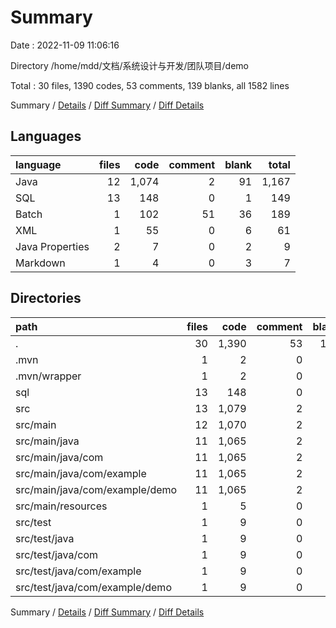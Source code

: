 # Summary

Date : 2022-11-09 11:06:16

Directory /home/mdd/文档/系统设计与开发/团队项目/demo

Total : 30 files,  1390 codes, 53 comments, 139 blanks, all 1582 lines

Summary / [Details](details.md) / [Diff Summary](diff.md) / [Diff Details](diff-details.md)

## Languages
| language | files | code | comment | blank | total |
| :--- | ---: | ---: | ---: | ---: | ---: |
| Java | 12 | 1,074 | 2 | 91 | 1,167 |
| SQL | 13 | 148 | 0 | 1 | 149 |
| Batch | 1 | 102 | 51 | 36 | 189 |
| XML | 1 | 55 | 0 | 6 | 61 |
| Java Properties | 2 | 7 | 0 | 2 | 9 |
| Markdown | 1 | 4 | 0 | 3 | 7 |

## Directories
| path | files | code | comment | blank | total |
| :--- | ---: | ---: | ---: | ---: | ---: |
| . | 30 | 1,390 | 53 | 139 | 1,582 |
| .mvn | 1 | 2 | 0 | 1 | 3 |
| .mvn/wrapper | 1 | 2 | 0 | 1 | 3 |
| sql | 13 | 148 | 0 | 1 | 149 |
| src | 13 | 1,079 | 2 | 92 | 1,173 |
| src/main | 12 | 1,070 | 2 | 87 | 1,159 |
| src/main/java | 11 | 1,065 | 2 | 86 | 1,153 |
| src/main/java/com | 11 | 1,065 | 2 | 86 | 1,153 |
| src/main/java/com/example | 11 | 1,065 | 2 | 86 | 1,153 |
| src/main/java/com/example/demo | 11 | 1,065 | 2 | 86 | 1,153 |
| src/main/resources | 1 | 5 | 0 | 1 | 6 |
| src/test | 1 | 9 | 0 | 5 | 14 |
| src/test/java | 1 | 9 | 0 | 5 | 14 |
| src/test/java/com | 1 | 9 | 0 | 5 | 14 |
| src/test/java/com/example | 1 | 9 | 0 | 5 | 14 |
| src/test/java/com/example/demo | 1 | 9 | 0 | 5 | 14 |

Summary / [Details](details.md) / [Diff Summary](diff.md) / [Diff Details](diff-details.md)